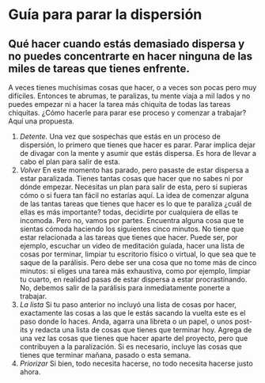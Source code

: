 # Guía para parar la dispersión
## Qué hacer cuando estás demasiado dispersa y no puedes concentrarte en hacer ninguna de las miles de tareas que tienes enfrente.

A veces tienes muchísimas cosas que hacer, o a veces son pocas pero muy difíciles. Entonces te abrumas, te paralizas, 
tu mente viaja a mil lados y no puedes empezar ni a hacer la tarea más chiquita de todas las tareas chiquitas. 
¿Cómo hacerle para parar ese proceso y comenzar a trabajar? Aquí una propuesta.

1. *Detente.* Una vez que sospechas que estás en un proceso de dispersión, lo primero que tienes que hacer es parar.
Parar implica dejar de divagar con la mente y asumir que estás dispersa. Es hora de llevar a cabo el plan para salir de esta.
2. *Volver* En este momento has parado, pero pasaste de estar dispersa a estar paralizada. Tienes tantas cosas que hacer que no
sabes ni por dónde empezar. Necesitas un plan para salir de esta, pero si supieras cómo o si fuera tan fácil no estarías aquí. 
La idea de comenzar alguna de las tantas tareas que tienes que hacer es lo que te paraliza ¿cuál de ellas es más importante? todas, 
decidirte por cualquiera de ellas te incomoda. Pero no, vamos por partes. Encuentra alguna cosa que te sientas cómoda haciendo
los siguientes cinco minutos. No tiene que estar relacionada a las tareas que tienes que hacer. Puede ser, por ejemplo, escuchar
un video de meditación guíada, hacer una lista de cosas por terminar, limpiar tu escritorio físico o virtual, lo que sea que te
saque de la parálisis. Pero debe ser una cosa que no tome más de cinco minutos: si eliges una tarea más exhaustiva, como por ejemplo,
limpiar tu cuarto, en realidad pasas de estar dispersa a estar procrastinando. No, debemos salir de la parálisis para inmediatamente
ponerte a trabajar.
3. *La lista* Si tu paso anterior no incluyó una lista de cosas por hacer, exactamente las cosas a las que le estás sacando la vuelta
este es el paso donde lo haces. Anda, agarra una libreta o un papel, o unos post-its y redacta una lista de cosas que tienes que 
terminar hoy. Agrega de una vez las cosas que tienes que hacer aparte del proyecto, pero que contribuyen a la paralización. Si
es necesario, incluye las cosas que tienes que terminar mañana, pasado o esta semana.
4. *Priorizar* Si bien, todo necesita hacerse, no todo necesita hacerse justo ahora. 



